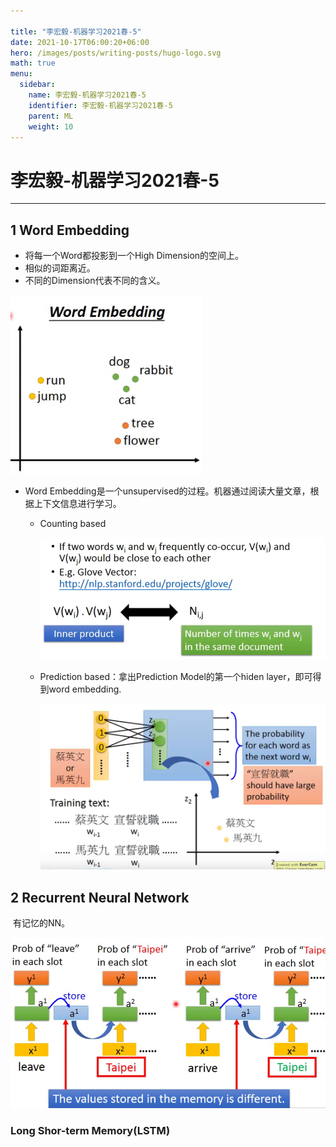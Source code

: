 ```yaml
---

title: "李宏毅-机器学习2021春-5"
date: 2021-10-17T06:00:20+06:00
hero: /images/posts/writing-posts/hugo-logo.svg
math: true
menu:
  sidebar:
    name: 李宏毅-机器学习2021春-5
    identifier: 李宏毅-机器学习2021春-5
    parent: ML
    weight: 10
---
```


# 李宏毅-机器学习2021春-5

---

## 1 Word Embedding

* 将每一个Word都投影到一个High Dimension的空间上。
* 相似的词距离近。
* 不同的Dimension代表不同的含义。

<img src="/images/posts/ML/image-20211024203125452.png" alt="image-20211024203125452" style="zoom:67%;" /> 

* Word Embedding是一个unsupervised的过程。机器通过阅读大量文章，根据上下文信息进行学习。

  * Counting based

    <img src="/images/posts/ML/image-20211024204856348.png" alt="image-20211024204856348" style="zoom:67%;" /> 

  * Prediction based：拿出Prediction Model的第一个hiden layer，即可得到word embedding.

    <img src="/images/posts/ML/image-20211024211849142.png" alt="image-20211024211849142" style="zoom:67%;" /> 


##  2 Recurrent Neural Network


​    有记忆的NN。

 <img src="/images/posts/ML/image-20211024220030007.png" alt="image-20211024220030007" style="zoom:67%;" /> 

### Long Shor-term Memory(LSTM)

















